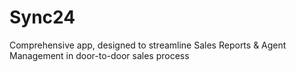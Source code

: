 # Sync24
Сomprehensive app, designed to streamline Sales Reports &amp; Agent Management in door-to-door sales process

